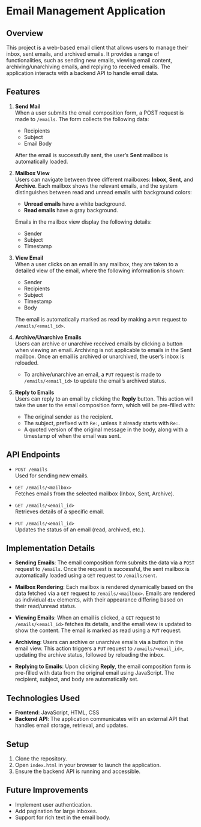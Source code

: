 # Email Management Application

## Overview

This project is a web-based email client that allows users to manage their inbox, sent emails, and archived emails. It provides a range of functionalities, such as sending new emails, viewing email content, archiving/unarchiving emails, and replying to received emails. The application interacts with a backend API to handle email data.

## Features

1. **Send Mail**  
   When a user submits the email composition form, a POST request is made to `/emails`. The form collects the following data:
   - Recipients
   - Subject
   - Email Body

   After the email is successfully sent, the user’s **Sent** mailbox is automatically loaded.

2. **Mailbox View**  
   Users can navigate between three different mailboxes: **Inbox**, **Sent**, and **Archive**. Each mailbox shows the relevant emails, and the system distinguishes between read and unread emails with background colors:
   - **Unread emails** have a white background.
   - **Read emails** have a gray background.
   
   Emails in the mailbox view display the following details:
   - Sender
   - Subject
   - Timestamp

3. **View Email**  
   When a user clicks on an email in any mailbox, they are taken to a detailed view of the email, where the following information is shown:
   - Sender
   - Recipients
   - Subject
   - Timestamp
   - Body

   The email is automatically marked as read by making a `PUT` request to `/emails/<email_id>`.

4. **Archive/Unarchive Emails**  
   Users can archive or unarchive received emails by clicking a button when viewing an email. Archiving is not applicable to emails in the Sent mailbox. Once an email is archived or unarchived, the user’s inbox is reloaded.

   - To archive/unarchive an email, a `PUT` request is made to `/emails/<email_id>` to update the email’s archived status.

5. **Reply to Emails**  
   Users can reply to an email by clicking the **Reply** button. This action will take the user to the email composition form, which will be pre-filled with:
   - The original sender as the recipient.
   - The subject, prefixed with `Re:`, unless it already starts with `Re:`.
   - A quoted version of the original message in the body, along with a timestamp of when the email was sent.

## API Endpoints

- `POST /emails`  
   Used for sending new emails.

- `GET /emails/<mailbox>`  
   Fetches emails from the selected mailbox (Inbox, Sent, Archive).

- `GET /emails/<email_id>`  
   Retrieves details of a specific email.

- `PUT /emails/<email_id>`  
   Updates the status of an email (read, archived, etc.).

## Implementation Details

- **Sending Emails**: The email composition form submits the data via a `POST` request to `/emails`. Once the request is successful, the sent mailbox is automatically loaded using a `GET` request to `/emails/sent`.
  
- **Mailbox Rendering**: Each mailbox is rendered dynamically based on the data fetched via a `GET` request to `/emails/<mailbox>`. Emails are rendered as individual `div` elements, with their appearance differing based on their read/unread status.
  
- **Viewing Emails**: When an email is clicked, a `GET` request to `/emails/<email_id>` fetches its details, and the email view is updated to show the content. The email is marked as read using a `PUT` request.

- **Archiving**: Users can archive or unarchive emails via a button in the email view. This action triggers a `PUT` request to `/emails/<email_id>`, updating the archive status, followed by reloading the inbox.

- **Replying to Emails**: Upon clicking **Reply**, the email composition form is pre-filled with data from the original email using JavaScript. The recipient, subject, and body are automatically set.

## Technologies Used

- **Frontend**: JavaScript, HTML, CSS
- **Backend API**: The application communicates with an external API that handles email storage, retrieval, and updates.

## Setup

1. Clone the repository.
2. Open `index.html` in your browser to launch the application.
3. Ensure the backend API is running and accessible.

## Future Improvements

- Implement user authentication.
- Add pagination for large inboxes.
- Support for rich text in the email body.
